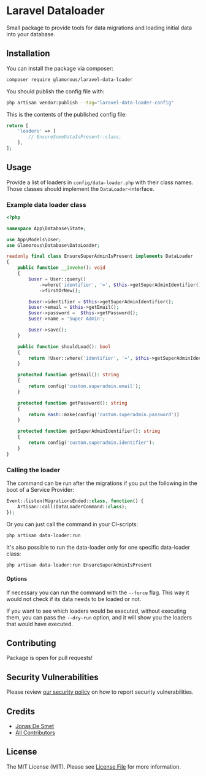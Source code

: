 # Laravel Dataloader
Small package to provide tools for data migrations and loading initial data into your database.

## Installation

You can install the package via composer:

```bash
composer require glamorous/laravel-data-loader
```

You should publish the config file with:

```bash
php artisan vendor:publish --tag="laravel-data-loader-config"
```

This is the contents of the published config file:

```php
return [
    'loaders' => [
        // EnsureSomeDataIsPresent::class,
    ],
];
```

## Usage

Provide a list of loaders in `config/data-loader.php` with their class names. Those classes should implement the `DataLoader`-interface.

### Example data loader class

```php
<?php

namespace App\Database\State;

use App\Models\User;
use Glamorous\Database\DataLoader;

readonly final class EnsureSuperAdminIsPresent implements DataLoader
{
    public function __invoke(): void
    {
        $user = User::query()
            ->where('identifier', '=', $this->getSuperAdminIdentifier())
            ->firstOrNew();

        $user->identifier = $this->getSuperAdminIdentifier();
        $user->email = $this->getEmail();
        $user->password =  $this->getPassword();
        $user->name = 'Super Admin';

        $user->save();
    }

    public function shouldLoad(): bool
    {
        return !User::where('identifier', '=', $this->getSuperAdminIdentifier())->exists();
    }

    protected function getEmail(): string
    {
        return config('custom.superadmin.email');
    }

    protected function getPassword(): string
    {
        return Hash::make(config('custom.superadmin.password'))
    }

    protected function getSuperAdminIdentifier(): string
    {
        return config('custom.superadmin.identifier');
    }
}

```

### Calling the loader

The command can be run after the migrations if you put the following in the boot of a Service Provider:

```php
Event::listen(MigrationsEnded::class, function() {
    Artisan::call(DataLoaderCommand::class);
});
```

Or you can just call the command in your CI-scripts:

```bash
php artisan data-loader:run
```

It's also possible to run the data-loader only for one specific data-loader class:

```bash
php artisan data-loader:run EnsureSuperAdminIsPresent
```

#### Options

If necessary you can run the command with the `--force` flag. This way it would not check if its data needs to be loaded or not.

If you want to see which loaders would be executed, without executing them, you can pass the `--dry-run` option, and it will show you the loaders that would have executed.

## Contributing

Package is open for pull requests!

## Security Vulnerabilities

Please review [our security policy](../../security/policy) on how to report security vulnerabilities.

## Credits

- [Jonas De Smet](https://github.com/glamorous)
- [All Contributors](../../contributors)

## License

The MIT License (MIT). Please see [License File](LICENSE.md) for more information.
